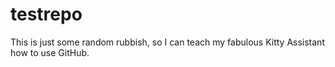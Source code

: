 testrepo
========

This is just some random rubbish, so I can teach my fabulous Kitty Assistant how to use GitHub.
